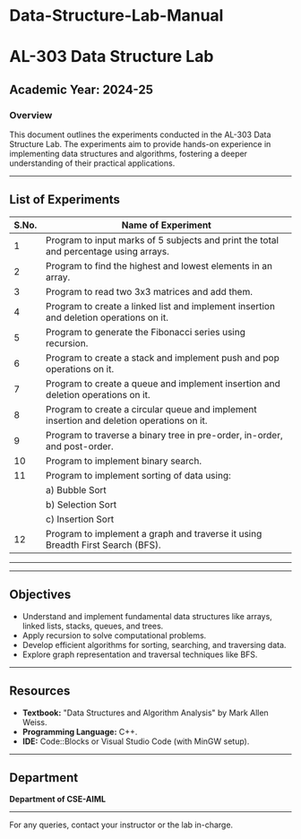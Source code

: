 # Data-Structure-Lab-Manual

# AL-303 Data Structure Lab

## Academic Year: 2024-25

### Overview
This document outlines the experiments conducted in the AL-303 Data Structure Lab. The experiments aim to provide hands-on experience in implementing data structures and algorithms, fostering a deeper understanding of their practical applications.

---

## List of Experiments

| **S.No.** | **Name of Experiment**                                                                                          |
|-----------|---------------------------------------------------------------------------------------------------------------|
| 1         | Program to input marks of 5 subjects and print the total and percentage using arrays.                         |
| 2         | Program to find the highest and lowest elements in an array.                                                  |
| 3         | Program to read two 3x3 matrices and add them.                                                                |
| 4         | Program to create a linked list and implement insertion and deletion operations on it.                        |
| 5         | Program to generate the Fibonacci series using recursion.                                                    |
| 6         | Program to create a stack and implement push and pop operations on it.                                        |
| 7         | Program to create a queue and implement insertion and deletion operations on it.                              |
| 8         | Program to create a circular queue and implement insertion and deletion operations on it.                     |
| 9         | Program to traverse a binary tree in pre-order, in-order, and post-order.                                     |
| 10        | Program to implement binary search.                                                                           |
| 11        | Program to implement sorting of data using:                                                                   |
|           | a) Bubble Sort                                                                                                |
|           | b) Selection Sort                                                                                             |
|           | c) Insertion Sort                                                                                            |
| 12        | Program to implement a graph and traverse it using Breadth First Search (BFS).                                |

---
---

## Objectives

- Understand and implement fundamental data structures like arrays, linked lists, stacks, queues, and trees.
- Apply recursion to solve computational problems.
- Develop efficient algorithms for sorting, searching, and traversing data.
- Explore graph representation and traversal techniques like BFS.

---

## Resources

- **Textbook:** "Data Structures and Algorithm Analysis" by Mark Allen Weiss.
- **Programming Language:** C++.
- **IDE:** Code::Blocks or Visual Studio Code (with MinGW setup).

---

## Department
**Department of CSE-AIML**

---

For any queries, contact your instructor or the lab in-charge.

